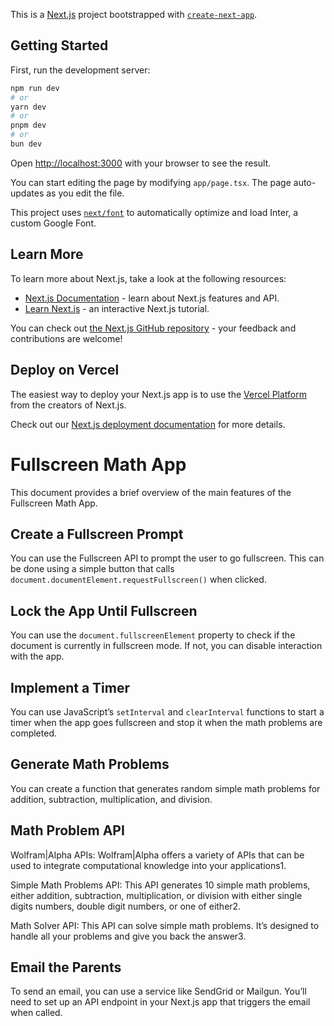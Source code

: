 This is a [Next.js](https://nextjs.org/) project bootstrapped with [`create-next-app`](https://github.com/vercel/next.js/tree/canary/packages/create-next-app).

## Getting Started

First, run the development server:

```bash
npm run dev
# or
yarn dev
# or
pnpm dev
# or
bun dev
```

Open [http://localhost:3000](http://localhost:3000) with your browser to see the result.

You can start editing the page by modifying `app/page.tsx`. The page auto-updates as you edit the file.

This project uses [`next/font`](https://nextjs.org/docs/basic-features/font-optimization) to automatically optimize and load Inter, a custom Google Font.

## Learn More

To learn more about Next.js, take a look at the following resources:

- [Next.js Documentation](https://nextjs.org/docs) - learn about Next.js features and API.
- [Learn Next.js](https://nextjs.org/learn) - an interactive Next.js tutorial.

You can check out [the Next.js GitHub repository](https://github.com/vercel/next.js/) - your feedback and contributions are welcome!

## Deploy on Vercel

The easiest way to deploy your Next.js app is to use the [Vercel Platform](https://vercel.com/new?utm_medium=default-template&filter=next.js&utm_source=create-next-app&utm_campaign=create-next-app-readme) from the creators of Next.js.

Check out our [Next.js deployment documentation](https://nextjs.org/docs/deployment) for more details.


# Fullscreen Math App

This document provides a brief overview of the main features of the Fullscreen Math App.

## Create a Fullscreen Prompt

You can use the Fullscreen API to prompt the user to go fullscreen. This can be done using a simple button that calls `document.documentElement.requestFullscreen()` when clicked.

## Lock the App Until Fullscreen

You can use the `document.fullscreenElement` property to check if the document is currently in fullscreen mode. If not, you can disable interaction with the app.

## Implement a Timer

You can use JavaScript’s `setInterval` and `clearInterval` functions to start a timer when the app goes fullscreen and stop it when the math problems are completed.

## Generate Math Problems

You can create a function that generates random simple math problems for addition, subtraction, multiplication, and division.

## Math Problem API
Wolfram|Alpha APIs: Wolfram|Alpha offers a variety of APIs that can be used to integrate computational knowledge into your applications1.

Simple Math Problems API: This API generates 10 simple math problems, either addition, subtraction, multiplication, or division with either single digits numbers, double digit numbers, or one of either2.

Math Solver API: This API can solve simple math problems. It’s designed to handle all your problems and give you back the answer3.

## Email the Parents

To send an email, you can use a service like SendGrid or Mailgun. You’ll need to set up an API endpoint in your Next.js app that triggers the email when called.
